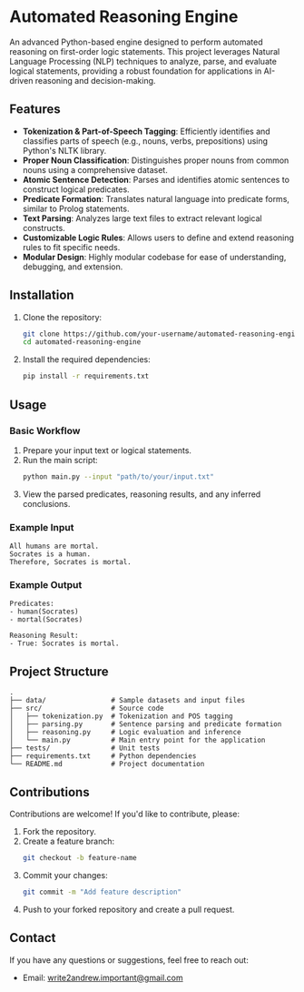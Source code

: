 # Automated Reasoning Engine

An advanced Python-based engine designed to perform automated reasoning on first-order logic statements. This project leverages Natural Language Processing (NLP) techniques to analyze, parse, and evaluate logical statements, providing a robust foundation for applications in AI-driven reasoning and decision-making.

## Features

- **Tokenization & Part-of-Speech Tagging**: Efficiently identifies and classifies parts of speech (e.g., nouns, verbs, prepositions) using Python's NLTK library.
- **Proper Noun Classification**: Distinguishes proper nouns from common nouns using a comprehensive dataset.
- **Atomic Sentence Detection**: Parses and identifies atomic sentences to construct logical predicates.
- **Predicate Formation**: Translates natural language into predicate forms, similar to Prolog statements.
- **Text Parsing**: Analyzes large text files to extract relevant logical constructs.
- **Customizable Logic Rules**: Allows users to define and extend reasoning rules to fit specific needs.
- **Modular Design**: Highly modular codebase for ease of understanding, debugging, and extension.

## Installation

1. Clone the repository:
   ```bash
   git clone https://github.com/your-username/automated-reasoning-engine.git
   cd automated-reasoning-engine
   ```
2. Install the required dependencies:
   ```bash
   pip install -r requirements.txt
   ```

## Usage

### Basic Workflow

1. Prepare your input text or logical statements.
2. Run the main script:
   ```bash
   python main.py --input "path/to/your/input.txt"
   ```
3. View the parsed predicates, reasoning results, and any inferred conclusions.

### Example Input

```
All humans are mortal.
Socrates is a human.
Therefore, Socrates is mortal.
```

### Example Output

```
Predicates:
- human(Socrates)
- mortal(Socrates)

Reasoning Result:
- True: Socrates is mortal.
```

## Project Structure

```
.
├── data/                # Sample datasets and input files
├── src/                 # Source code
│   ├── tokenization.py  # Tokenization and POS tagging
│   ├── parsing.py       # Sentence parsing and predicate formation
│   ├── reasoning.py     # Logic evaluation and inference
│   └── main.py          # Main entry point for the application
├── tests/               # Unit tests
├── requirements.txt     # Python dependencies
└── README.md            # Project documentation
```

## Contributions

Contributions are welcome! If you'd like to contribute, please:

1. Fork the repository.
2. Create a feature branch:
   ```bash
   git checkout -b feature-name
   ```
3. Commit your changes:
   ```bash
   git commit -m "Add feature description"
   ```
4. Push to your forked repository and create a pull request.

## Contact

If you have any questions or suggestions, feel free to reach out:

- Email: write2andrew.important@gmail.com

